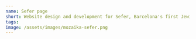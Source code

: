 ```yaml
---
name: Sefer page
short: Website design and development for Sefer, Barcelona's first Jewish books festival in 2020. 
tags:
image: /assets/images/mozaika-sefer.png
---
```

